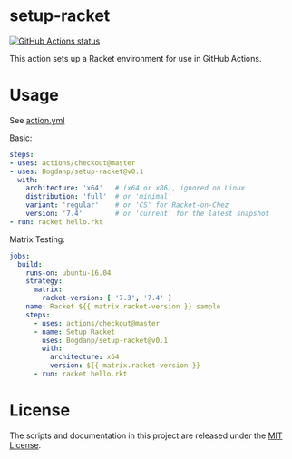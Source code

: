 # setup-racket

<p align="left">
  <a href="https://github.com/Bogdanp/setup-racket"><img alt="GitHub Actions status" src="https://github.com/Bogdanp/setup-racket/workflows/Main%20workflow/badge.svg"></a>
</p>

This action sets up a Racket environment for use in GitHub Actions.

# Usage

See [action.yml](action.yml)

Basic:

```yaml
steps:
- uses: actions/checkout@master
- uses: Bogdanp/setup-racket@v0.1
  with:
    architecture: 'x64'   # (x64 or x86), ignored on Linux
    distribution: 'full'  # or 'minimal'
    variant: 'regular'    # or 'CS' for Racket-on-Chez
    version: '7.4'        # or 'current' for the latest snapshot
- run: racket hello.rkt
```

Matrix Testing:

```yaml
jobs:
  build:
    runs-on: ubuntu-16.04
    strategy:
      matrix:
        racket-version: [ '7.3', '7.4' ]
    name: Racket ${{ matrix.racket-version }} sample
    steps:
      - uses: actions/checkout@master
      - name: Setup Racket
        uses: Bogdanp/setup-racket@v0.1
        with:
          architecture: x64
          version: ${{ matrix.racket-version }}
      - run: racket hello.rkt
```

# License

The scripts and documentation in this project are released under the [MIT License](LICENSE).

